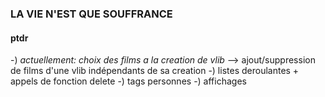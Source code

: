 ### LA VIE N'EST QUE SOUFFRANCE

#### ptdr

-) *actuellement: choix des films a la creation de vlib* --> ajout/suppression de films d'une vlib indépendants de sa creation
-) listes deroulantes + appels de fonction delete
-) tags personnes
-) affichages
